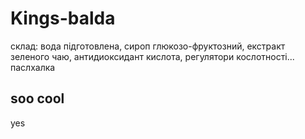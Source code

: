 # Kings-balda

склад: вода підготовлена, сироп глюкозо-фруктозний, екстракт зеленого чаю, антидиоксидант кислота, регулятори кослотності...
паслхалка

## soo cool

yes
